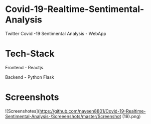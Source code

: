 # Covid-19-Realtime-Sentimental-Analysis

Twitter Covid -19  Sentimental Analysis - WebApp

# Tech-Stack

Frontend - Reactjs

Backend - Python Flask

# Screenshots

![Screenshotes](https://github.com/naveen8801/Covid-19-Realtime-Sentimental-Analysis-/Screeenshots/master/Screenshot (19).png)
